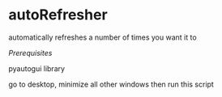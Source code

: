 # autoRefresher
automatically refreshes a number of times you want it to 

*Prerequisites*

pyautogui library

<pip install pyautogui>
  
  
go to desktop, minimize all other windows then run this script
